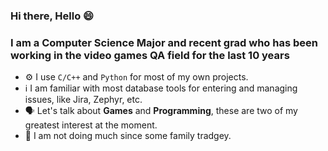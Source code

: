### Hi there, Hello 😄

### I am a Computer Science Major and recent grad who has been working in the video games QA field for the last 10 years

- ⚙️ I use `C/C++` and `Python` for most of my own projects. 
- ℹ️ I am familiar with most database tools for entering and managing issues, like Jira, Zephyr, etc.
- 🗣️ Let's talk about **Games** and **Programming**, these are two of my greatest interest at the moment.
- 🔭 I am not doing much since some family tradgey.

<!--
**Enza514/Enza514** is a ✨ _special_ ✨ repository because its `README.md` (this file) appears on your GitHub profile.

Here are some ideas to get you started:

- 🔭 I’m currently working on ...
- 🌱 I’m currently learning ...
- 👯 I’m looking to collaborate on ...
- 🤔 I’m looking for help with ...
- 💬 Ask me about ...
- 📫 How to reach me: ...
- 😄 Pronouns: ...
- ⚡ Fun fact: ...
-->
